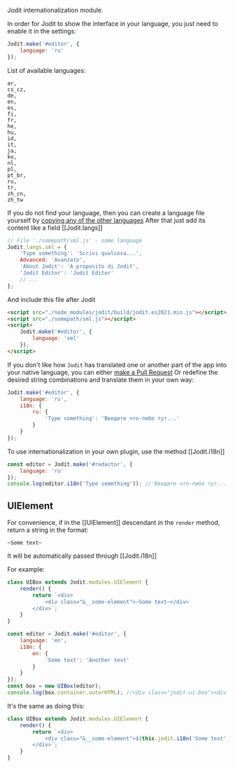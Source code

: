 Jodit internationalization module.

In order for Jodit to show the interface in your language, you just need to enable it in the settings:

```js
Jodit.make('#editor', {
	language: 'ru'
});
```

List of available languages:

```
ar,
cs_cz,
de,
en,
es,
fi,
fr,
he,
hu,
id,
it,
ja,
ko,
nl,
pl,
pt_br,
ru,
tr,
zh_cn,
zh_tw
```

If you do not find your language, then you can create a language file yourself by [copying any of the other languages](https://github.com/xdan/jodit/tree/main/src/langs)
After that just add its content like a field [[Jodit.langs]]

```js
// File './somepath/sml.js' - some language
Jodit.langs.sml = {
	'Type something': 'Scrivi qualcosa...',
	Advanced: 'Avanzato',
	'About Jodit': 'A proposito di Jodit',
	'Jodit Editor': 'Jodit Editor'
	// ...
};
```

And include this file after Jodit

```html
<script src="./node_modules/jodit/build/jodit.es2021.min.js"></script>
<script src="./somepath/sml.js"></script>
<script>
	Jodit.make('#editor', {
		language: 'sml'
	});
</script>
```

If you don't like how `Jodit` has translated one or another part of the app into your native language, you can either [make a Pull Request](https://github.com/xdan/jodit/edit/main/src/langs/ar.js)
Or redefine the desired string combinations and translate them in your own way:

```js
Jodit.make('#editor', {
	language: 'ru',
	i18n: {
		ru: {
			'Type something': 'Введите что-либо тут...'
		}
	}
});
```

To use internationalization in your own plugin, use the method [[Jodit.i18n]]

```js
const editor = Jodit.make('#redactor', {
	language: 'ru'
});
console.log(editor.i18n('Type something')); //'Введите что-либо тут...'
```

## UIElement

For convenience, if in the [[UIElement]] descendant in the `render` method, return a string in the format:

```
~Some text~
```

It will be automatically passed through [[Jodit.i18n]]

For example:

```js
class UIBox extends Jodit.modules.UIElement {
	render() {
		return `<div>
		    <div class="&__some-element">~Some text~</div>
		</div>`;
	}
}

const editor = Jodit.make('#editor', {
	language: 'en',
	i18n: {
		en: {
			'Some text': 'Another text'
		}
	}
});
const box = new UIBox(editor);
console.log(box.container.outerHTML); //<div class="jodit-ui-box"><div class="jodit-ui-box__some-element">Another text</div></div>
```

It's the same as doing this:

```js
class UIBox extends Jodit.modules.UIElement {
	render() {
		return `<div>
		    <div class="&__some-element">${this.jodit.i18n('Some text')}</div>
		</div>`;
	}
}
```
